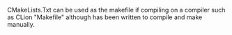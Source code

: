 CMakeLists.Txt can be used as the makefile if compiling on a compiler such as CLion
"Makefile" although has been written to compile and make manually. 
